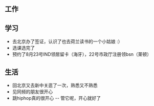 ## 工作

## 学习
- 去北京办了签证，认识了也去荷兰读书的一个小姑娘 :）
- 选课选完了
- 预约了8月23号IND领居留卡（海牙），22号市政厅注册领bsn（莱顿）

## 生活
- 回北京又去新中关逛了一次，熟悉又不熟悉
- 见同频的朋友很开心
- 跳hiphop真的很开心 -- 管它呢，开心就好了

